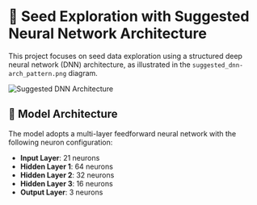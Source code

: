 # 🌱 Seed Exploration with Suggested Neural Network Architecture

This project focuses on seed data exploration using a structured deep neural network (DNN) architecture, as illustrated in the `suggested_dnn-arch_pattern.png` diagram.

![Suggested DNN Architecture](../suggested_dnn-arch_pattern)

## 🧠 Model Architecture

The model adopts a multi-layer feedforward neural network with the following neuron configuration:

- **Input Layer**: 21 neurons  
- **Hidden Layer 1**: 64 neurons  
- **Hidden Layer 2**: 32 neurons  
- **Hidden Layer 3**: 16 neurons  
- **Output Layer**: 3 neurons
